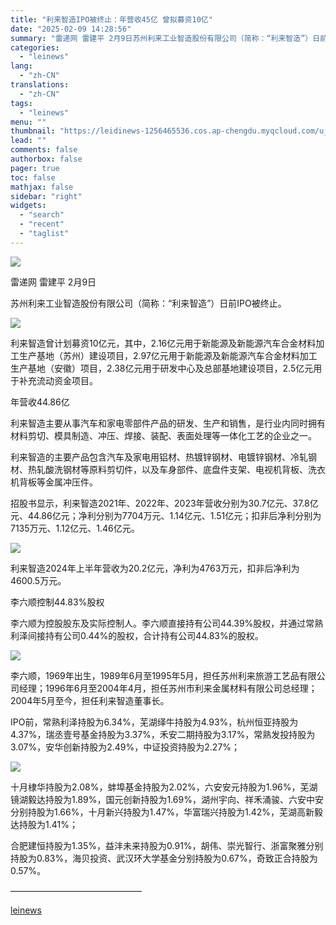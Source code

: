 ```yaml
---
title: "利来智造IPO被终止：年营收45亿 曾拟募资10亿"
date: "2025-02-09 14:28:56"
summary: "雷递网 雷建平 2月9日苏州利来工业智造股份有限公司（简称：“利来智造”）日前IPO被终止。利来智造..."
categories:
  - "leinews"
lang:
  - "zh-CN"
translations:
  - "zh-CN"
tags:
  - "leinews"
menu: ""
thumbnail: "https://leidinews-1256465536.cos.ap-chengdu.myqcloud.com/u_News/20250209/6387470813228075522171274.jpeg"
lead: ""
comments: false
authorbox: false
pager: true
toc: false
mathjax: false
sidebar: "right"
widgets:
  - "search"
  - "recent"
  - "taglist"
---
```


![](https://p3-sign.toutiaoimg.com/tos-cn-i-axegupay5k/207fe63a84ed49c9a68b1046a592177f~tplv-tt-origin-web:gif.jpeg?_iz=58558&from=article.pc_detail&lk3s=953192f4&x-expires=1739687092&x-signature=qBv4TDXacvu0oaMjGjPGiOObuzo%3D)

雷递网 雷建平 2月9日

苏州利来工业智造股份有限公司（简称：“利来智造”）日前IPO被终止。

![](https://p3-sign.toutiaoimg.com/tos-cn-i-6w9my0ksvp/56dae872749e4099a0e0761d9ef624c2~tplv-tt-origin-web:gif.jpeg?_iz=58558&from=article.pc_detail&lk3s=953192f4&x-expires=1739687092&x-signature=p4F9WFxLyyzrLwsbnPSL6cjUCkM%3D)

利来智造曾计划募资10亿元，其中，2.16亿元用于新能源及新能源汽车合金材料加工生产基地（苏州）建设项目，2.97亿元用于新能源及新能源汽车合金材料加工生产基地（安徽）项目，2.38亿元用于研发中心及总部基地建设项目，2.5亿元用于补充流动资金项目。

年营收44.86亿

利来智造主要从事汽车和家电零部件产品的研发、生产和销售，是行业内同时拥有材料剪切、模具制造、冲压、焊接、装配、表面处理等一体化工艺的企业之一。

利来智造的主要产品包含汽车及家电用铝材、热镀锌钢材、电镀锌钢材、冷轧钢材、热轧酸洗钢材等原料剪切件，以及车身部件、底盘件支架、电视机背板、洗衣机背板等金属冲压件。

招股书显示，利来智造2021年、2022年、2023年营收分别为30.7亿元、37.8亿元、44.86亿元；净利分别为7704万元、1.14亿元、1.51亿元；扣非后净利分别为7135万元、1.12亿元、1.46亿元。

![](https://p3-sign.toutiaoimg.com/tos-cn-i-6w9my0ksvp/f93b5dba64c945bd8c128609513a7037~tplv-tt-origin-web:gif.jpeg?_iz=58558&from=article.pc_detail&lk3s=953192f4&x-expires=1739687092&x-signature=N2Ce%2BuioU8mr2kFLaDaRpU64G5U%3D)

利来智造2024年上半年营收为20.2亿元，净利为4763万元，扣非后净利为4600.5万元。

李六顺控制44.83%股权

李六顺为控股股东及实际控制人。李六顺直接持有公司44.39%股权，并通过常熟利泽间接持有公司0.44%的股权，合计持有公司44.83%的股权。

![](https://p3-sign.toutiaoimg.com/tos-cn-i-6w9my0ksvp/54cf4d17a66641c1b8538d181c3aeb47~tplv-tt-origin-web:gif.jpeg?_iz=58558&from=article.pc_detail&lk3s=953192f4&x-expires=1739687092&x-signature=%2BV8zq1cLpfUu%2B%2FfKe21apu9D%2FZg%3D)

李六顺，1969年出生，1989年6月至1995年5月，担任苏州利来旅游工艺品有限公司经理；1996年6月至2004年4月，担任苏州市利来金属材料有限公司总经理；2004年5月至今，担任利来智造董事长。

IPO前，常熟利泽持股为6.34%，芜湖绎牛持股为4.93%，杭州恒亚持股为4.37%，瑞丞壹号基金持股为3.37%，禾安二期持股为3.17%，常熟发投持股为3.07%，安华创新持股为2.49%，中证投资持股为2.27%；

![](https://p26-sign.toutiaoimg.com/tos-cn-i-6w9my0ksvp/7e74f7a8b84140898263e4170ca0acb3~tplv-tt-origin-web:gif.jpeg?_iz=58558&from=article.pc_detail&lk3s=953192f4&x-expires=1739687092&x-signature=baj6CqtfrWJv2axfHB5poYc4y%2F4%3D)

十月棣华持股为2.08%，蚌埠基金持股为2.02%，六安安元持股为1.96%，芜湖镜湖毅达持股为1.89%，国元创新持股为1.69%，湖州宇向、祥禾涌骏、六安中安分别持股为1.66%，十月新兴持股为1.47%，华富瑞兴持股为1.42%，芜湖高新毅达持股为1.41%；

合肥建恒持股为1.35%，益沣未来持股为0.91%，胡伟、崇光智行、浙富聚雅分别持股为0.83%，海贝投资、武汉环大学基金分别持股为0.67%，奇致正合持股为0.57%。

———————————————

[leinews](https://www.leinews.com/n28988/detail.html)
